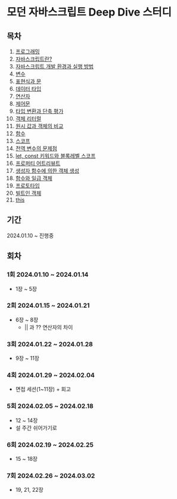 # 모던 자바스크립트 Deep Dive 스터디

## 목차

1. [프로그래밍](1.프로그래밍.md)
2. [자바스크립트란?](2.자바스크립트란.md)
3. [자바스크립트 개발 환경과 실행 방법](3.자바스크립트_개발_환경과_실행_방법.md)
4. [변수](4.변수.md)
5. [표현식과 문](5.표현식과_문.md)
6. [데이터 타입](6.데이터_타입.md)
7. [연산자](7.연산자.md)
8. [제어문](8.제어문)
9. [타입 변환과 단축 평가](9.타입_변환과_단축_평가.md)
10. [객체 리터럴](10.객체_리터럴.md)
11. [원시 값과 객체의 비교](11.원시_값과_객체의_비교.md)
12. [함수](12.함수.md)
13. [스코프](13.스코프.md)
14. [전역 변수의 문제점](14.전역_변수의_문제점.md)
15. [let, const 키워드와 블록레벨 스코프](<15.let, const 키워드와 블록레벨 스코프.md>)
16. [프로퍼티 어트리뷰트](<16.프로퍼티 어트리뷰트.md>)
17. [생성자 함수에 의한 객체 생성](<17.생성자 함수에 의한 객체 생성.md>)
18. [함수와 일급 객체](<18.함수와 일급 객체.md>)
19. [프로토타입](19.프로토타입.md)
20. [빌트인 객체](<21.빌트인 객체.md>)
21. [this](22.this.md)

## 기간

2024.01.10 ~ 진행중

## 회차

### 1회 2024.01.10 ~ 2024.01.14

- 1장 ~ 5장

### 2회 2024.01.15 ~ 2024.01.21

- 6장 ~ 8장
  - || 과 ?? 연산자의 차이

### 3회 2024.01.22 ~ 2024.01.28

- 9장 ~ 11장

### 4회 2024.01.29 ~ 2024.02.04

- 면접 세션(1~11장) + 회고

### 5회 2024.02.05 ~ 2024.02.18

- 12 ~ 14장
- 설 주간 쉬어가기로

### 6회 2024.02.19 ~ 2024.02.25

- 15 ~ 18장

### 7회 2024.02.26 ~ 2024.03.02

- 19, 21, 22장
